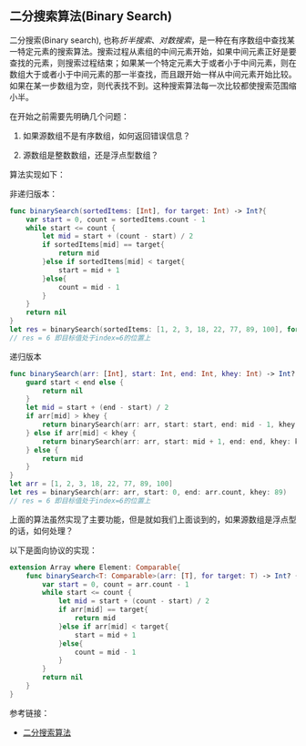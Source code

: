 ## 二分搜索算法(Binary Search)

二分搜索(Binary search), 也称*折半搜索*、*对数搜索*，是一种在有序数组中查找某一特定元素的搜索算法。搜索过程从素组的中间元素开始，如果中间元素正好是要查找的元素，则搜索过程结束；如果某一个特定元素大于或者小于中间元素，则在数组大于或者小于中间元素的那一半查找，而且跟开始一样从中间元素开始比较。如果在某一步数组为空，则代表找不到。这种搜索算法每一次比较都使搜索范围缩小半。

在开始之前需要先明确几个问题：

1. 如果源数组不是有序数组，如何返回错误信息？

2. 源数组是整数数组，还是浮点型数组？

   

算法实现如下：

非递归版本：

```swift
func binarySearch(sortedItems: [Int], for target: Int) -> Int?{
    var start = 0, count = sortedItems.count - 1
    while start <= count {
        let mid = start + (count - start) / 2
        if sortedItems[mid] == target{
            return mid
        }else if sortedItems[mid] < target{
            start = mid + 1
        }else{
            count = mid - 1
        }
    }
    return nil
}
let res = binarySearch(sortedItems: [1, 2, 3, 18, 22, 77, 89, 100], for: 89)
// res = 6 即目标值处于index=6的位置上
```

递归版本

```swift
func binarySearch(arr: [Int], start: Int, end: Int, khey: Int) -> Int? {
    guard start < end else {
        return nil
    }
    let mid = start + (end - start) / 2
    if arr[mid] > khey {
        return binarySearch(arr: arr, start: start, end: mid - 1, khey: khey)
    } else if arr[mid] < khey {
        return binarySearch(arr: arr, start: mid + 1, end: end, khey: khey)
    } else {
        return mid
    }
}
let arr = [1, 2, 3, 18, 22, 77, 89, 100]
let res = binarySearch(arr: arr, start: 0, end: arr.count, khey: 89)
// res = 6 即目标值处于index=6的位置上
```



上面的算法虽然实现了主要功能，但是就如我们上面谈到的，如果源数组是浮点型的话，如何处理？

以下是面向协议的实现：

```swift
extension Array where Element: Comparable{
    func binarySearch<T: Comparable>(arr: [T], for target: T) -> Int? {
        var start = 0, count = arr.count - 1
        while start <= count {
            let mid = start + (count - start) / 2
            if arr[mid] == target{
                return mid
            }else if arr[mid] < target{
                start = mid + 1
            }else{
                count = mid - 1
            }
        }
        return nil
    }
}
```



参考链接：

- [二分搜索算法](https://zh.wikipedia.org/wiki/%E4%BA%8C%E5%88%86%E6%90%9C%E7%B4%A2%E7%AE%97%E6%B3%95)